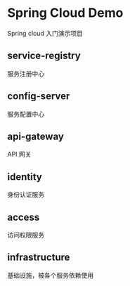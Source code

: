 # Spring Cloud Demo

Spring cloud 入门演示项目

## service-registry

服务注册中心

## config-server

服务配置中心

## api-gateway

API 网关

## identity

身份认证服务

## access

访问权限服务

## infrastructure

基础设施，被各个服务依赖使用